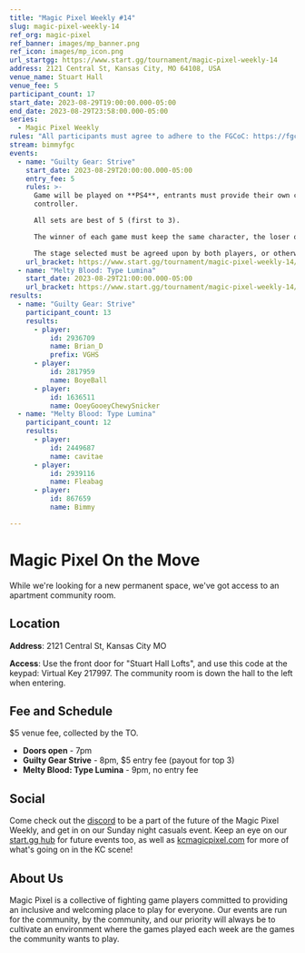 ```yaml
---
title: "Magic Pixel Weekly #14"
slug: magic-pixel-weekly-14
ref_org: magic-pixel
ref_banner: images/mp_banner.png
ref_icon: images/mp_icon.png
url_startgg: https://www.start.gg/tournament/magic-pixel-weekly-14
address: 2121 Central St, Kansas City, MO 64108, USA
venue_name: Stuart Hall
venue_fee: 5
participant_count: 17
start_date: 2023-08-29T19:00:00.000-05:00
end_date: 2023-08-29T23:58:00.000-05:00
series:
  - Magic Pixel Weekly
rules: "All participants must agree to adhere to the FGCoC: https://fgcoc.com/"
stream: bimmyfgc
events:
  - name: "Guilty Gear: Strive"
    start_date: 2023-08-29T20:00:00.000-05:00
    entry_fee: 5
    rules: >-
      Game will be played on **PS4**, entrants must provide their own compatible
      controller.  

      All sets are best of 5 (first to 3).  

      The winner of each game must keep the same character, the loser of that game may switch characters.  

      The stage selected must be agreed upon by both players, or otherwise selected at random.
    url_bracket: https://www.start.gg/tournament/magic-pixel-weekly-14/events/strive/brackets/1450559/2197326
  - name: "Melty Blood: Type Lumina"
    start_date: 2023-08-29T21:00:00.000-05:00
    url_bracket: https://www.start.gg/tournament/magic-pixel-weekly-14/events/melty-blood-type-lumina/brackets/1450566/2197333
results:
  - name: "Guilty Gear: Strive"
    participant_count: 13
    results:
      - player:
          id: 2936709
          name: Brian_D
          prefix: VGHS
      - player:
          id: 2817959
          name: BoyeBall
      - player:
          id: 1636511
          name: OoeyGooeyChewySnicker
  - name: "Melty Blood: Type Lumina"
    participant_count: 12
    results:
      - player:
          id: 2449687
          name: cavitae
      - player:
          id: 2939116
          name: Fleabag
      - player:
          id: 867659
          name: Bimmy

---
```


# Magic Pixel On the Move
While we're looking for a new permanent space, we've got access to an apartment community room.

## Location
**Address**: 2121 Central St, Kansas City MO

**Access**: Use the front door for "Stuart Hall Lofts", and use this code at the keypad: Virtual Key 217997. The community room is down the hall to the left when entering.


## Fee and Schedule
$5 venue fee, collected by the TO.

- **Doors open** - 7pm
- **Guilty Gear Strive** - 8pm, $5 entry fee (payout for top 3)
- **Melty Blood: Type Lumina** - 9pm, no entry fee

## Social
Come check out the [discord](https://discord.gg/jkmn6CVrrQ) to be a part of the future of the Magic Pixel Weekly, and get in on our Sunday night casuals event. Keep an eye on our [start.gg hub](https://www.start.gg/hub/magic-pixel) for future events too, as well as [kcmagicpixel.com](https://kcmagicpixel.com) for more of what's going on in the KC scene!

## About Us

Magic Pixel is a collective of fighting game players committed to providing an inclusive and welcoming place to play for everyone. Our events are run for the community, by the community, and our priority will always be to cultivate an environment where the games played each week are the games the community wants to play.
  